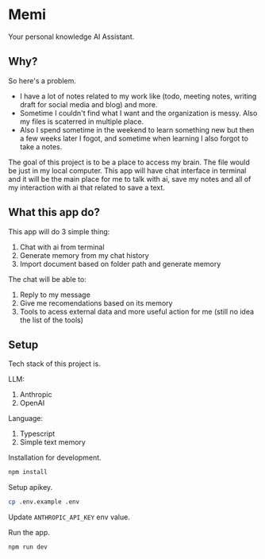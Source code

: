# Memi

Your personal knowledge AI Assistant.

## Why?

So here's a problem.

- I have a lot of notes related to my work like (todo, meeting notes, writing draft for social media and blog)  and more.
- Sometime I couldn't find what I want and the organization is messy. Also my files is scaterred in multiple place.
- Also I spend sometime in the weekend to learn something new but then a few weeks later I fogot, and sometime when learning I also forgot to take a notes.

The goal of this project is to be a place to access my brain. The file would be just in my local computer. This app will have chat interface in terminal and it will be the main place for me to talk with ai, save my notes and all of my interaction with ai that related to save a text.

## What this app do?

This app will do 3 simple thing:

1. Chat with ai from terminal
2. Generate memory from my chat history
3. Import document based on folder path and generate memory

The chat will be able to:
1. Reply to my message
2. Give me recomendations based on its memory
3. Tools to acess external data and more useful action for me (still no idea the list of the tools)

## Setup

Tech stack of this project is.

LLM:
1. Anthropic
2. OpenAI

Language:
1. Typescript
2. Simple text memory

Installation for development.

```bash
npm install
```

Setup apikey.
```bash
cp .env.example .env
```

Update `ANTHROPIC_API_KEY` env value.

Run the app.
```bash
npm run dev
```
